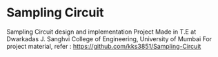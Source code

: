 # Sampling Circuit

Sampling Circuit design and implementation
Project Made in T.E at Dwarkadas J. Sanghvi College of Engineering, University of Mumbai
For project material, refer : https://github.com/kks3851/Sampling-Circuit